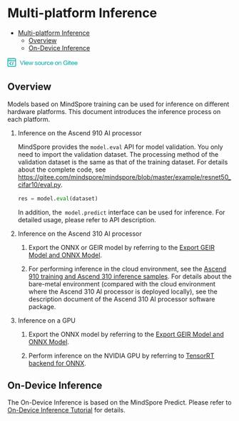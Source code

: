 # Multi-platform Inference

<!-- TOC -->

- [Multi-platform Inference](#multi-platform-inference)
    - [Overview](#overview)
    - [On-Device Inference](#on-device-inference)

<!-- /TOC -->

<a href="https://gitee.com/mindspore/docs/blob/master/tutorials/source_en/advanced_use/multi_platform_inference.md" target="_blank"><img src="../_static/logo_source.png"></a>

## Overview

Models based on MindSpore training can be used for inference on different hardware platforms. This document introduces the inference process on each platform.

1. Inference on the Ascend 910 AI processor

   MindSpore provides the `model.eval` API for model validation. You only need to import the validation dataset. The processing method of the validation dataset is the same as that of the training dataset. For details about the complete code, see <https://gitee.com/mindspore/mindspore/blob/master/example/resnet50_cifar10/eval.py>.

   ```python
   res = model.eval(dataset)
   ```
   
   In addition, the` model.predict` interface can be used for inference. For detailed usage, please refer to API description.

2. Inference on the Ascend 310 AI processor

   1. Export the ONNX or GEIR model by referring to the [Export GEIR Model and ONNX Model](https://www.mindspore.cn/tutorial/en/master/use/saving_and_loading_model_parameters.html#geironnx).

   2. For performing inference in the cloud environment, see the [Ascend 910 training and Ascend 310 inference samples](https://support.huaweicloud.com/bestpractice-modelarts/modelarts_10_0026.html). For details about the bare-metal environment (compared with the cloud environment where the Ascend 310 AI processor is deployed locally), see the description document of the Ascend 310 AI processor software package.

3. Inference on a GPU

   1. Export the ONNX model by referring to the [Export GEIR Model and ONNX Model](https://www.mindspore.cn/tutorial/en/master/use/saving_and_loading_model_parameters.html#geironnx).

   2. Perform inference on the NVIDIA GPU by referring to [TensorRT backend for ONNX](https://github.com/onnx/onnx-tensorrt).

## On-Device Inference

The On-Device Inference is based on the MindSpore Predict. Please refer to [On-Device Inference Tutorial](https://www.mindspore.cn/tutorial/en/master/advanced_use/on_device_inference.html) for details.

